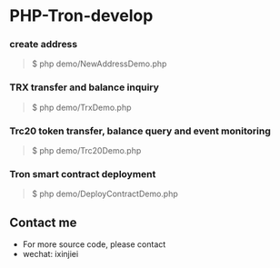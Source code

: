# PHP-Tron-develop


### create address

> $ php demo/NewAddressDemo.php


### TRX transfer and balance inquiry

> $ php demo/TrxDemo.php


### Trc20 token transfer, balance query and event monitoring

> $ php demo/Trc20Demo.php

### Tron smart contract deployment

> $ php demo/DeployContractDemo.php




## Contact me
- For more source code, please contact
- wechat: ixinjiei

